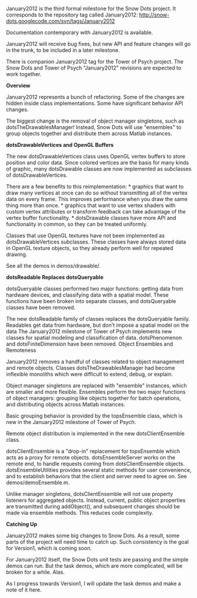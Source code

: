 January2012 is the third formal milestone for the Snow Dots project. It corresponds to the repository tag called January2012: http://snow-dots.googlecode.com/svn/tags/January2012

Documentation contemporary with January2012 is available.

January2012 will receive bug fixes, but new API and feature changes will go in the trunk, to be included in a later milestone.

There is companion January2012 tag for the Tower of Psych project. The Snow Dots and Tower of Psych "January2012" revisions are expected to work together.

**Overview**

January2012 represents a bunch of refactoring. Some of the changes are hidden inside class implementations. Some have significant behavior API changes.

The biggest change is the removal of object manager singletons, such as dotsTheDrawablesManager! Instead, Snow Dots will use "ensembles" to group objects together and distribute them across Matlab instances.

**dotsDrawableVertices and OpenGL Buffers**

The new dotsDrawableVertices class uses OpenGL vertex buffers to store position and color data. Since colored vertices are the basis for many kinds of graphic, many dotsDrawable classes are now implemented as subclasses of dotsDrawableVertices.

There are a few benefits to this reimplementation: * graphics that want to draw many vertices at once can do so without transmitting all of the vertex data on every frame. This improves performance when you draw the same thing more than once. * graphics that want to use vertex shaders with custom vertex attributes or transform feedback can take advantage of the vertex buffer functionality. * dotsDrawable classes have more API and functionality in common, so they can be treated uniformly.

Classes that use OpenGL textures have not been implemented as dotsDrawableVertices subclasses. These classes have always stored data in OpenGL texture objects, so they already perform well for repeated drawing.

See all the demos in demos/drawable/.

**dotsReadable Replaces dotsQueryable**

dotsQueryable classes performed two major functions: getting data from hardware devices, and classifying data with a spatial model. These functions have been broken into separate classes, and dotsQueryable classes have been removed.

The new dotsReadable family of classes replaces the dotsQueryable family. Readables get data from hardware, but don't impose a spatial model on the data
The January2012 milestone of Tower of Psych implements new classes for spatial modeling and classification of data.
dotsPhenomenon and dotsFiniteDimension have been removed.
Object Ensembles and Remoteness

January2012 removes a handful of classes related to object management and remote objects. Classes dotsTheDrawablesManager had become inflexible monoliths which were difficult to extend, debug, or explain.

Object manager singletons are replaced with "ensemble" instances, which are smaller and more flexible. Ensembles perform the two major functions of object managers: grouping like objects together for batch operations, and distributing objects across Matlab instances.

Basic grouping behavior is provided by the topsEnsemble class, which is new in the January2012 milestone of Tower of Psych.

Remote object distribution is implemented in the new dotsClientEnsemble class.

dotsClientEnsemble is a "drop-in" replacement for topsEnsemble which acts as a proxy for remote objects.
dotsEnsembleServer works on the remote end, to handle requests coming from dotsClientEnsemble objects.
dotsEnsembleUtilities provides several static methods for user convenience, and to establish behaviors that the client and server need to agree on.
See demos/demoEnsemble.m.

Unlike manager singletons, dotsClientEnsemble will not use property listeners for aggregated objects. Instead, current, public object properties are transmitted during addObject(), and subsequent changes should be made via ensemble methods. This reduces code complexity.

**Catching Up**

January2012 makes some big changes to Snow Dots. As a result, some parts of the project will need time to catch up. Such consistency is the goal for Version1, which is coming soon.

For January2012 itself, the Snow Dots unit tests are passing and the simple demos can run. But the task demos, which are more complicated, will be broken for a while. Alas.

As I progress towards Version1, I will update the task demos and make a note of it here.